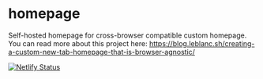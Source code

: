 # homepage
Self-hosted homepage for cross-browser compatible custom homepage. You can read more about this project here: https://blog.leblanc.sh/creating-a-custom-new-tab-homepage-that-is-browser-agnostic/

[![Netlify Status](https://api.netlify.com/api/v1/badges/cc651ed1-1f5c-4b76-aa77-60838937d527/deploy-status)](https://app.netlify.com/sites/dynamic-souffle-da984e/deploys)
